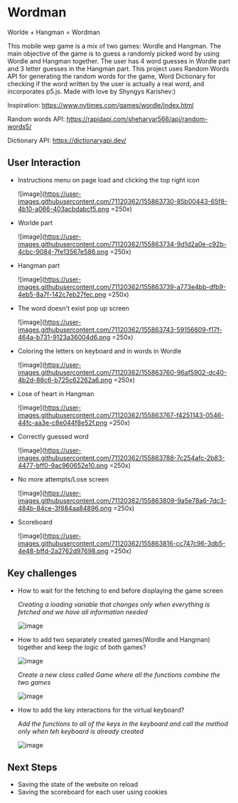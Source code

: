 # Wordman
Worlde + Hangman = Wordman

This mobile wep game is a mix of two games: Wordle and Hangman. The main objective of the game is to guess a randomly picked word by using Wordle and Hangman together. The user has 4 word guesses in Wordle part and 3 letter guesses in the Hangman part. This project uses Random Words API for generating the random words for the game, Word Dictionary for checking if the word written by the user is actually a real word, and incorporates p5.js. Made with love by Shyngys Karishev:)


Inspiration: https://www.nytimes.com/games/wordle/index.html 

Random words API: https://rapidapi.com/sheharyar566/api/random-words5/

Dictionary API: https://dictionaryapi.dev/


## User Interaction 

 - Instructions menu on page load and clicking the top right icon

   ![image](https://user-images.githubusercontent.com/71120362/155863730-85b00443-65f8-4b10-a066-403acbdabcf5.png =250x)

 - Worlde part

   ![image](https://user-images.githubusercontent.com/71120362/155863734-9d1d2a0e-c92b-4cbc-9084-7fe13567e586.png =250x)

 - Hangman part

   ![image](https://user-images.githubusercontent.com/71120362/155863739-a773e4bb-dfb9-4eb5-8a7f-142c7eb27fec.png =250x)

 - The word doesn't exist pop up screen
 
   ![image](https://user-images.githubusercontent.com/71120362/155863743-59156609-f17f-464a-b731-9123a36004d6.png =250x)

 - Coloring the letters on keyboard and in words in Wordle

   ![image](https://user-images.githubusercontent.com/71120362/155863760-96af5902-dc40-4b2d-88c6-b725c62262a6.png =250x)

 - Lose of heart in Hangman
 
   ![image](https://user-images.githubusercontent.com/71120362/155863767-f4251143-0546-44fc-aa3e-c8e044f8e52f.png =250x)

 - Correctly guessed word

   ![image](https://user-images.githubusercontent.com/71120362/155863788-7c254afc-2b83-4477-bff0-9ac960652e10.png =250x)

 - No more attempts/Lose screen
 
   ![image](https://user-images.githubusercontent.com/71120362/155863809-9a5e78a6-7dc3-484b-84ce-3f884aa84896.png =250x)

 - Scoreboard

   ![image](https://user-images.githubusercontent.com/71120362/155863816-cc747c96-3db5-4e48-bffd-2a2762d97698.png =250x)


## Key challenges

 - How to wait for the fetching to end before displaying the game screen
   
   *Creating a loading variable that changes only when everything is fetched and we have all information needed*
   
   
   ![image](https://user-images.githubusercontent.com/71120362/155863595-fc9049d2-8d2a-427b-ac79-2b25076c6048.png)

 - How to add two separately created games(Wordle and Hangman) together and keep the logic of both games?

   ![image](https://user-images.githubusercontent.com/71120362/155863654-dcbbca1b-303d-4d81-9e6d-dd0329df845c.png)

   *Create a new class called Game where all the functions combine the two games*
   
   ![image](https://user-images.githubusercontent.com/71120362/155863662-519910fc-1c5d-4b47-87e9-782982884466.png)

 - How to add the key interactions for the virtual keyboard?

   *Add the functions to all of the keys in the keyboard and call the method only when teh keyboard is already created*

   ![image](https://user-images.githubusercontent.com/71120362/155863688-c2c27397-9856-4534-927f-984877a41107.png)



## Next Steps

 - Saving the state of the website on reload
 - Saving the scoreboard for each user using cookies
